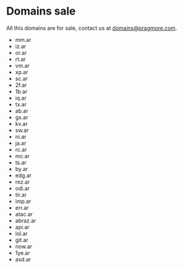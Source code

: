 Domains sale
============

All this domains are for sale, contact us at [domains@pragmore.com](domains@pragmore.com).

* mm.ar
* iz.ar
* or.ar
* rt.ar
* vm.ar
* xp.ar
* sc.ar
* 2f.ar
* 1b.ar
* iq.ar
* tx.ar
* ab.ar
* gx.ar
* kv.ar
* sw.ar
* ni.ar
* ja.ar
* rc.ar
* mc.ar
* ts.ar
* by.ar
* edg.ar
* rez.ar
* odi.ar
* tir.ar
* imp.ar
* err.ar
* atac.ar
* abraz.ar
* api.ar
* lol.ar
* git.ar
* now.ar
* 1ye.ar
* asd.ar
